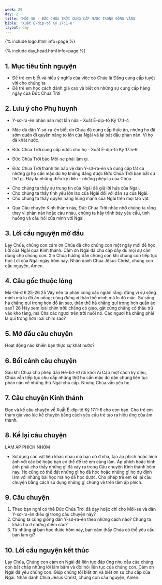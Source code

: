 ```yaml
---
week: 29
day: 2
title: 'MÔI-SE - ĐỨC CHÚA TRỜI CUNG CẤP NƯỚC TRONG ĐỒNG VẮNG'
bible: 'Xuất Ê-díp-tô Ký 17:1-8'
layout: day
---
```



{% include logo.html info=page %}

{% include day_head.html info=page %}

## 1. Mục tiêu tĩnh nguyện
- Để trẻ em biết và hiểu ý nghĩa của việc có Chúa là Đấng cung cấp tuyệt vời cho chúng ta
- Để trẻ em học cách đánh giá cao và biết ơn những sự cung cấp hàng ngày của Đức Chúa Trời

## 2. Lưu ý cho Phụ huynh
* Y-sơ-ra-ên phàn nàn một lần nữa - Xuất Ê-díp-tô Ký 17:1-4
- Mặc dù dân Y-sơ-ra-ên biết ơn Chúa đã cung cấp thức ăn, nhưng họ đã sớm quên đi quyền năng to lớn của Ngài và lại bắt đầu phàn nàn. Vì họ đã khát nước.
* Đức Chúa Trời cung cấp nước cho họ - Xuất Ê-díp-tô Ký 17:5-6
- Đức Chúa Trời bảo Môi-se phải làm gì.
* Đức Chúa Trời thành tín bảo vệ dân Y-sơ-ra-ên và cung cấp tất cả những gì họ cần mặc dù họ không đáng được Đức Chúa Trời ban bất cứ thứ gì. Đây là những điều kỳ diệu - những phép lạ của Chúa.
- Cho chúng ta thấy sự trung tín của Ngài để giữ lời hứa của Ngài.
- Cho chúng ta thấy tình yêu lớn lao của Ngài đối với dân sự của Ngài.
- Cho chúng ta thấy quyền năng hùng mạnh của Ngài trên mọi tạo vật.
* Qua Câu chuyện Kinh thánh này, Đức Chúa Trời nhắc nhở chúng ta rằng thay vì phàn nàn hoặc càu nhàu, chúng ta hãy trình bày yêu cầu, tình huống và câu hỏi của mình với Ngài.

## 3. Lời cầu nguyện mở đầu
Lạy Chúa, chúng con cảm ơn Chúa  đã cho chúng con một ngày mới để học Lời của Ngài qua Kinh thánh. Cảm ơn Ngài đã chu cấp đầy đủ mọi sự cần dùng cho chúng con. Xin Chúa hướng dẫn chúng con khi chúng con tiếp tục học Lời của Ngài ngày hôm nay. Nhân danh Chúa Jêsus Christ, chúng con cầu nguyện, Amen.

## 4. Câu gốc thuộc lòng
 Ma-thi-ơ 6:25-26
 25 Vậy nên ta phán cùng các ngươi rằng: đừng vì sự sống mình mà lo đồ ăn uống; cũng đừng vì thân thể mình mà lo đồ mặc. Sự sống há chẳng quí trọng hơn đồ ăn sao, thân thể há chẳng quí trọng hơn quần áo sao? 26 Hãy xem loài chim trời: chẳng có gieo, gặt cũng chẳng có thâu trữ vào kho tàng, mà Cha các ngươi trên trời nuôi nó. Các ngươi há chẳng phải là quí trọng hơn loài chim sao?

## 5. Mở đầu câu chuyện
Hoạt động nào khiến bạn thực sự khát nước?

## 6. Bối cảnh câu chuyện
Sau khi Chúa cho phép dân Hê-bơ-rơ rời khỏi Ai Cập một cách kỳ diệu, Chúa vẫn tiếp tục chu cấp những thứ họ cần mặc dù dân chúng liên tục phàn nàn về những thứ Ngài chu cấp. Nhưng Chúa vẫn yêu họ.


## 7. Câu chuyện Kinh thánh
Đọc và kể câu chuyện về Xuất Ê-díp-tô Ký 17:1-6 cho con bạn. Cho trẻ em tham gia vào lúc kể chuyện bằng cách yêu cầu trẻ tạo ra hiệu ứng của âm thanh.

## 8. Kể lại câu chuyện
LÀM ÁP PHÍCH NHÓM
- Sử dụng các vật liệu khác nhau mà bạn có ở nhà, tạo áp phích hoặc hình ảnh với các bé hoặc bạn có thể để trẻ em cùng làm. Áp phích hoặc hình ảnh phải cho thấy những gì đã xảy ra trong Câu chuyện Kinh thánh hôm nay. Họ cũng có thể đặt những gì họ đã học hoặc những gì họ dự định làm với những bài học mà họ đã học được. Cho phép trẻ em kể lại câu chuyện bằng cách sử dụng những gì chúng vẽ trên tấm áp phích.

## 9. Câu chuyện
1. Theo bạn nghĩ có thể Đức Chúa Trời đã dạy hoặc chỉ cho Môi-se và dân Y-sơ-ra-ên điều gì trong câu chuyện này?
2. Chúng ta cũng giống dân Y-sơ-ra-ên theo những cách nào? Chúng ta khác họ ở những điểm nào?
3. Từ những gì bạn học được hôm nay, bạn cảm thấy Chúa có thể yêu cầu bạn làm gì?

## 10. Lời cầu nguyện kết thúc
 Lạy Chúa, Chúng con cảm ơn Ngài đã liên tục đáp ứng nhu cầu của chúng con bất chấp những lời lằm bằm và đòi hỏi liên tục của chúng con. Cảm ơn Ngài đã yêu chúng con. Giúp chúng tôi biết ơn và biết ơn sự chu cấp của Ngài. Nhân danh Chúa Jêsus Christ, chúng con cầu nguyện, Amen.